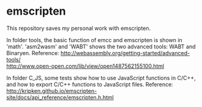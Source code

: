 # emscripten
This repository saves my personal work with emscripten.

In folder tools, the basic function of emcc and emscripten is shown in 'math'. 'asm2wasm' and 'WABT' shows the two advanced tools: WABT
and Binaryen.
Reference: 
http://webassembly.org/getting-started/advanced-tools/  
http://www.open-open.com/lib/view/open1487562155100.html  

In folder C_JS, some tests show how to use JavaScript functions in C/C++, and how to export C/C++ functions to JavaScript files.
Reference:
http://kripken.github.io/emscripten-site/docs/api_reference/emscripten.h.html  

